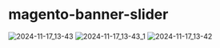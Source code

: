# magento-banner-slider

![2024-11-17_13-43](https://github.com/user-attachments/assets/ea34be4a-ff11-4dfd-96a2-b0c534e73f58)
![2024-11-17_13-43_1](https://github.com/user-attachments/assets/fca81834-cb9e-4e7a-907e-1836d16a9e45)
![2024-11-17_13-42](https://github.com/user-attachments/assets/3fca42e5-24cd-47a9-a601-0718b1ea28a2)
